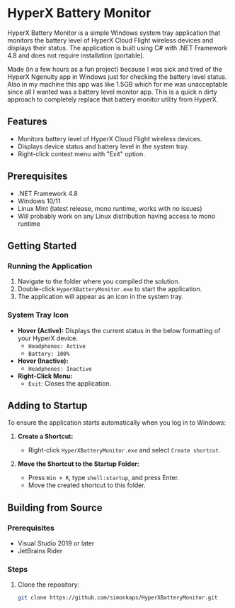 # HyperX Battery Monitor

HyperX Battery Monitor is a simple Windows system tray application that monitors the battery level of HyperX Cloud Flight wireless devices and displays their status. The application is built using C# with .NET Framework 4.8 and does not require installation (portable).

Made (in a few hours as a fun project) because I was sick and tired of the HyperX Ngenuity app in Windows just for checking the battery level status. Also in my machine this app was like 1.5GB which for me was unacceptable since all I wanted was a battery level monitor app.
This is a quick n dirty approach to completely replace that battery monitor utility from HyperX.


## Features

- Monitors battery level of HyperX Cloud Flight wireless devices.
- Displays device status and battery level in the system tray.
- Right-click context menu with "Exit" option.

## Prerequisites

- .NET Framework 4.8
- Windows 10/11
- Linux Mint (latest release, mono runtime, works with no issues)
- Will probably work on any Linux distribution having access to mono runtime

## Getting Started

### Running the Application

1. Navigate to the folder where you compiled the solution.
2. Double-click `HyperXBatteryMonitor.exe` to start the application.
3. The application will appear as an icon in the system tray.

### System Tray Icon

- **Hover (Active):** Displays the current status in the below formatting of your HyperX device.
    - `Headphones: Active`
    - `Battery: 100%`
- **Hover (Inactive):**
  - `Headphones: Inactive`
- **Right-Click Menu:**
    - `Exit`: Closes the application.

## Adding to Startup

To ensure the application starts automatically when you log in to Windows:

1. **Create a Shortcut:**
    - Right-click `HyperXBatteryMonitor.exe` and select `Create shortcut`.

2. **Move the Shortcut to the Startup Folder:**
    - Press `Win + R`, type `shell:startup`, and press Enter.
    - Move the created shortcut to this folder.

## Building from Source

### Prerequisites

- Visual Studio 2019 or later
- JetBrains Rider

### Steps

1. Clone the repository:
   ```bash
   git clone https://github.com/simonkaps/HyperXBatteryMonitor.git
